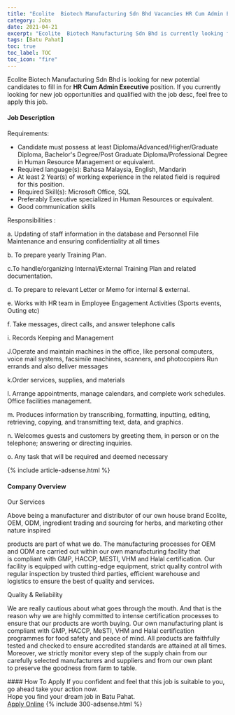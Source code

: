 ```yaml
---
title: "Ecolite  Biotech Manufacturing Sdn Bhd Vacancies HR Cum Admin Executive" 
category: Jobs 
date: 2021-04-21 
excerpt: "Ecolite  Biotech Manufacturing Sdn Bhd is currently looking for suitable person to fill in the HR Cum Admin Executive which based in Batu Pahat" 
tags: [Batu Pahat] 
toc: true 
toc_label: TOC 
toc_icon: "fire" 
--- 
```


<p>Ecolite  Biotech Manufacturing Sdn Bhd is looking for new potential candidates to fill in for <b>HR Cum Admin Executive</b> position. If you currently looking for new job opportunities and qualified with the job desc, feel free to apply this job.
</p><div><div><h4>Job Description</h4></div><div><div><span><div><p>Requirements:</p><ul><li>Candidate must possess at least Diploma/Advanced/Higher/Graduate Diploma, Bachelor's Degree/Post Graduate Diploma/Professional Degree in Human Resource Management or equivalent.</li><li>Required language(s):&#160;Bahasa Malaysia, English, Mandarin</li><li>At least 2&#160;Year(s) of working experience in the related field is required for this position.</li><li>Required Skill(s): Microsoft Office, SQL</li><li>Preferably Executive specialized in Human Resources or equivalent.</li><li>Good communication skills</li></ul><p>Responsibilities :</p><p>a. Updating of staff information in the database and Personnel File Maintenance and ensuring confidentiality at all times</p><p>b. To prepare yearly Training Plan.</p><p>c.To handle/organizing Internal/External Training Plan and related documentation.</p><p>d. To prepare to relevant Letter or Memo for internal &amp; external.</p><p>e. Works with HR team in Employee Engagement Activities (Sports events, Outing etc)</p><p>f. Take messages, direct calls, and answer telephone calls</p><p>i. Records Keeping and Management</p><p>J.Operate and maintain machines in the office, like personal computers, voice mail systems, facsimile machines, scanners, and photocopiers Run errands and also deliver messages</p><p>k.Order services, supplies, and materials</p><p>l. Arrange appointments, manage calendars, and complete work schedules. Office facilities management.</p><p>m. Produces information by transcribing, formatting, inputting, editing, retrieving, copying, and transmitting text, data, and graphics.</p><p>n. Welcomes guests and customers by greeting them, in person or on the telephone; answering or directing inquiries.</p><p>o. Any task that will be required and deemed necessary</p></div></span></div></div></div> 
{% include article-adsense.html %} 
<div><div><h4>Company Overview</h4></div><div><div><span><div><p>Our Services</p><p>Above being a manufacturer and distributor of our own&#160;house brand Ecolite, OEM, ODM, ingredient trading and sourcing for herbs, and marketing other nature inspired</p><p>products are part of what we do. The manufacturing processes for OEM and ODM are&#160;carried out within our own manufacturing facility that is&#160;compliant with GMP, HACCP, MESTI, VHM and Halal certification. Our facility is equipped with cutting-edge equipment, strict quality control with regular inspection&#160;by trusted third parties, efficient warehouse and logistics&#160;to ensure the best of quality and services.&#160;</p><p>Quality &amp; Reliability</p><p>We are really cautious about what goes through the&#160;mouth. And that is the reason why we are highly&#160;committed to intense certification processes to ensure&#160;that our products are worth buying. Our own&#160;manufacturing plant is compliant with GMP, HACCP,&#160;MeSTI, VHM and Halal certification programmes for food&#160;safety and peace of mind. All products are faithfully tested and checked to ensure accredited standards are&#160;attained at all times. Moreover, we strictly monitor every&#160;step of the supply chain from our carefully selected&#160;manufacturers and suppliers and from our own plant to&#160;preserve the goodness from farm to table.</p></div></span></div></div></div> 
#### How To Apply 
If you confident and feel that this job is suitable to you, go ahead take your action now. <br/> 
Hope you find your dream job in Batu Pahat. <br/> 
<a href="https://www.jobstreet.com.my/en/job/hr-cum-admin-executive-4543182?jobId=jobstreet-my-job-4543182&" class="btn btn--info" target="_blank" rel="nofollow noopenner">Apply Online</a> 
{% include 300-adsense.html %} 
